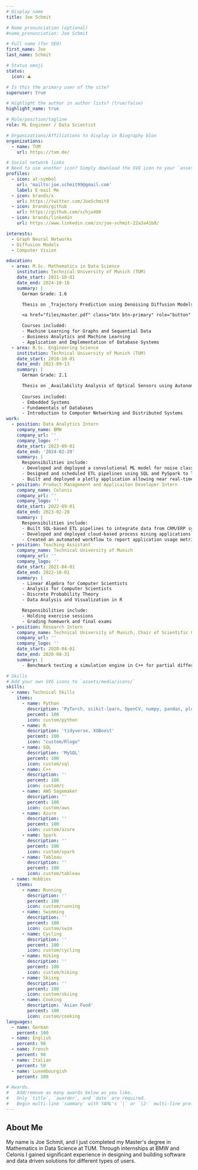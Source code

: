 ```yaml
---
# Display name
title: Joe Schmit

# Name pronunciation (optional)
#name_pronunciation: Joe Schmit

# Full name (for SEO)
first_name: Joe
last_name: Schmit

# Status emoji
status:
  icon: ⛰️

# Is this the primary user of the site?
superuser: true

# Highlight the author in author lists? (true/false)
highlight_name: true

# Role/position/tagline
role: ML Engineer / Data Scientist

# Organizations/Affiliations to display in Biography blox
organizations:
  - name: TUM
    url: https://tum.de/

# Social network links
# Need to use another icon? Simply download the SVG icon to your `assets/media/icons/` folder.
profiles:
  - icon: at-symbol
    url: 'mailto:joe.schmit99@gmail.com'
    label: E-mail Me
  - icon: brands/x
    url: https://twitter.com/JoeSchmit9
  - icon: brands/github
    url: https://github.com/schjo480
  - icon: brands/linkedin
    url: https://www.linkedin.com/in/joe-schmit-22a3a41b8/

interests:
  - Graph Neural Networks
  - Diffusion Models
  - Computer Vision

education:
  - area: M.Sc. Mathematics in Data Science
    institution: Technical University of Munich (TUM)
    date_start: 2021-10-01
    date_end: 2024-10-16
    summary: |
      German Grade: 1.6

      Thesis on _Trajectory Prediction using Denoising Diffusion Models_. Supervised by [Prof. Stephan Günnemann](https://www.cs.cit.tum.de/daml/guennemann/)

      <a href="files/master.pdf" class="btn btn-primary" role="button" target="_blank">Download Thesis</a>

      Courses included:
      - Machine Learning for Graphs and Sequential Data
      - Business Analytics and Machine Learning
      - Application and Implementation of Database Systems
  - area: B.Sc. Engineering Science
    institution: Technical University of Munich (TUM)
    date_start: 2018-10-01
    date_end: 2021-09-13
    summary: |
      German Grade: 2.1

      Thesis on _Availability Analysis of Optical Sensors using Autonomous Driving Data_. Supervised by [Prof. Markus Lienkamp](https://www.mos.ed.tum.de/ftm/personen/mitarbeiter/prof-dr-ing-markus-lienkamp-lebenslauf/)
      
      Courses included:
      - Embedded Systems
      - Fundamentals of Databases
      - Introduction to Computer Networking and Distributed Systems
work:
  - position: Data Analytics Intern
    company_name: BMW
    company_url: ''
    company_logo: ''
    date_start: 2023-09-01
    date_end: '2024-02-29'
    summary: |
      Responsibilities include:
      - Developed and deployed a convolutional ML model for noise classification using PyTorch, AWS Sagemaker, and Docker. Approach was based on Short-Term Fourier Transforms and Mel-Spectrograms and outperformed previous LSTM model by 8pp in average accuracy.
      - Designed and scheduled ETL pipelines using SQL and PySpark to load vehicle sensor data into Palantir Foundry. Built and presented data-driven dashboards to development engineers for different use cases.
      - Built and deployed a plotly application allowing near real-time evaluation of vehicle data during test drives.
  - position: Product Management and Applicaiton Developer Intern 
    company_name: Celonis
    company_url: ''
    company_logo: ''
    date_start: 2022-09-01
    date_end: 2023-02-28
    summary: |
      Responsibilities include:
      - Built SQL-based ETL pipelines to integrate data from CRM/ERP systems into the Celonis Execution Management System.
      - Developed and deployed cloud-based process mining applications using SQL, JavaScript, and HTML for development and leverging GitHub actions for CI/CD.
      - Created an automated workflow to report application usage metrics and identify potential tracking outages.
  - position: Teaching Assistant
    company_name: Technical University of Munich
    company_url: ''
    company_logo: ''
    date_start: 2021-04-01
    date_end: 2022-10-01
    summary: |
      - Linear Algebra for Computer Scientists
      - Analysis for Computer Scientists
      - Discrete Probability Theory
      - Data Analysis and Visualization in R

      Responsibilities include:
      - Holding exercise sessions
      - Grading homework and final exams
  - position: Research Intern
    company_name: Technical University of Munich, Chair of Scientific Computing
    company_url: ''
    company_logo: ''
    date_start: 2020-04-01
    date_end: 2020-08-31
    summary: |
      - Benchmark testing a simulation engine in C++ for partial differential equations modeling natural disasters such as earthquakes and tsunamis.

# Skills
# Add your own SVG icons to `assets/media/icons/`
skills:
  - name: Technical Skills
    items:
      - name: Python
        description: 'PyTorch, scikit-learn, OpenCV, numpy, pandas, plotly'
        percent: 100
        icon: custom/python
      - name: R
        description: 'tidyverse, XGBoost'
        percent: 100
        icon: "custom/Rlogo"
      - name: SQL
        description: 'MySQL'
        percent: 100
        icon: custom/sql
      - name: C++
        description: ''
        percent: 100
        icon: custom/c
      - name: AWS Sagemaker
        description: ''
        percent: 100
        icon: custom/aws
      - name: Azure
        description: ''
        percent: 100
        icon: custom/azure
      - name: Spark
        description: ''
        percent: 100
        icon: custom/spark
      - name: Tableau
        description: ''
        percent: 100
        icon: custom/tableau
  - name: Hobbies
    items:
      - name: Running
        description: ''
        percent: 100
        icon: custom/running
      - name: Swimming
        description: ''
        percent: 100
        icon: custom/swim
      - name: Cycling
        description: ''
        percent: 100
        icon: custom/cycling
      - name: Hiking
        description: ''
        percent: 100
        icon: custom/hiking
      - name: Skiing
        description: ''
        percent: 100
        icon: custom/skiing
      - name: Cooking
        description: 'Asian Food'
        percent: 100
        icon: custom/cooking
languages:
  - name: German
    percent: 100
  - name: English
    percent: 90
  - name: French
    percent: 90
  - name: Italian
    percent: 50
  - name: Luxembourgish
    percent: 100

# Awards.
#   Add/remove as many awards below as you like.
#   Only `title`, `awarder`, and `date` are required.
#   Begin multi-line `summary` with YAML's `|` or `|2-` multi-line prefix and indent 2 spaces below.
---
```

## About Me

My name is Joe Schmit, and I just completed my Master's degree in Mathematics in Data Science at TUM. Through internships at BMW and Celonis I gained significant experience in designing and building software and data driven solutions for different types of users.